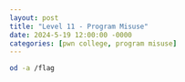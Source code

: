 ```yaml
---
layout: post
title: "Level 11 - Program Misuse"
date: 2024-5-19 12:00:00 -0000
categories: [pwn college, program misuse]
---
```


```bash
od -a /flag
```
